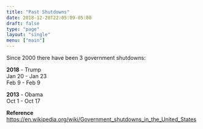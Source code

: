 ```yaml
---
title: "Past Shutdowns"
date: 2018-12-20T22:05:09-05:00
draft: false
type: "page"
layout: "single"
menu: ["main"]
---
```


Since 2000 there have been 3 government shutdowns:

**2018** - Trump  
Jan 20 - Jan 23  
Feb 9 - Feb 9   

**2013** - Obama  
Oct 1 - Oct 17

**Reference**  
https://en.wikipedia.org/wiki/Government_shutdowns_in_the_United_States
